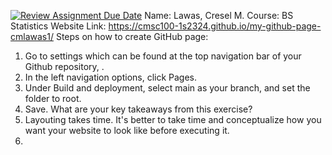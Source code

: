 [![Review Assignment Due Date](https://classroom.github.com/assets/deadline-readme-button-24ddc0f5d75046c5622901739e7c5dd533143b0c8e959d652212380cedb1ea36.svg)](https://classroom.github.com/a/GeX447Qt)
Name: Lawas, Cresel M.
Course: BS Statistics
Website Link: https://cmsc100-1s2324.github.io/my-github-page-cmlawas1/
Steps on how to create GitHub page:
1. Go to settings which can be found at the top navigation bar of your Github repository, .
2. In the left navigation options, click Pages.
3. Under Build and deployment, select main as your branch, and set the folder to root.
4. Save.
What are your key takeaways from this exercise?
1. Layouting takes time. It's better to take time and conceptualize how you want your website to look like before executing it.
2. 
